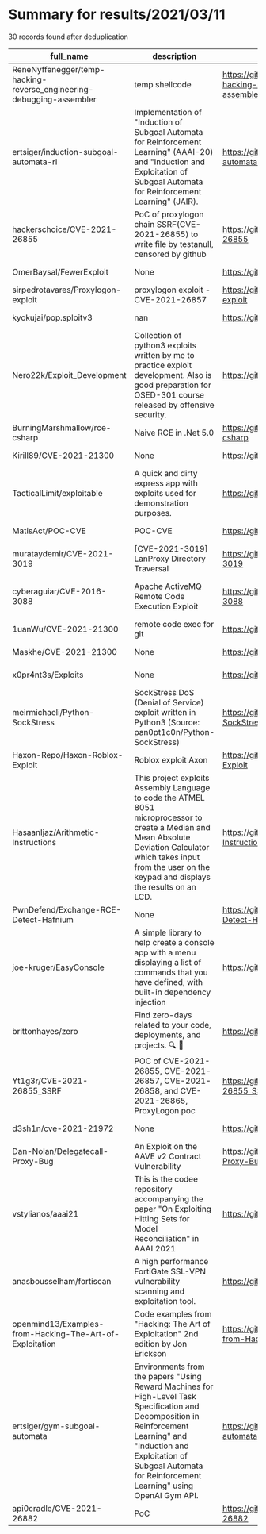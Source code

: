
# Summary for results/2021/03/11
    
30 records found after deduplication

| full_name | description | html_url | matched_list | matched_count | pushed_at | size | stargazers_count | language | forks_count |
|----------------------------------------------------------------------|------------------------------------------------------------------------------------------------------------------------------------------------------------------------------------------------------------------------------------------|-----------------------------------------------------------------------------------------|-----------------------------------------------|-----------------|---------------------------|--------|--------------------|------------|---------------|
| ReneNyffenegger/temp-hacking-reverse_engineering-debugging-assembler | temp shellcode | https://github.com/ReneNyffenegger/temp-hacking-reverse_engineering-debugging-assembler | ['shellcode'] | 1 | 2021-03-11 07:22:38+00:00 | 181 | 1 | C | 0 |
| ertsiger/induction-subgoal-automata-rl | Implementation of "Induction of Subgoal Automata for Reinforcement Learning" (AAAI-20) and "Induction and Exploitation of Subgoal Automata for Reinforcement Learning" (JAIR). | https://github.com/ertsiger/induction-subgoal-automata-rl | ['exploit'] | 1 | 2021-03-11 08:44:20+00:00 | 142 | 4 | Python | 1 |
| hackerschoice/CVE-2021-26855 | PoC of proxylogon chain SSRF(CVE-2021-26855) to write file by testanull, censored by github | https://github.com/hackerschoice/CVE-2021-26855 | ['cve poc', 'cve-2'] | 2 | 2021-03-11 20:58:08+00:00 | 3 | 49 | Python | 32 |
| OmerBaysal/FewerExploit | None | https://github.com/OmerBaysal/FewerExploit | ['exploit'] | 1 | 2021-03-11 19:11:38+00:00 | 1 | 0 | | 0 |
| sirpedrotavares/Proxylogon-exploit | proxylogon exploit - CVE-2021-26857 | https://github.com/sirpedrotavares/Proxylogon-exploit | ['exploit'] | 1 | 2021-03-11 17:34:15+00:00 | 5 | 100 | Python | 34 |
| kyokujai/pop.sploitv3 | nan | https://github.com/kyokujai/pop.sploitv3 | ['sploit'] | 1 | 2021-03-11 16:54:32+00:00 | 7738 | 1 | nan | 0 |
| Nero22k/Exploit_Development | Collection of python3 exploits written by me to practice exploit development. Also is good preparation for OSED-301 course released by offensive security. | https://github.com/Nero22k/Exploit_Development | ['exploit'] | 1 | 2021-03-11 15:59:51+00:00 | 44 | 11 | Python | 5 |
| BurningMarshmallow/rce-csharp | Naive RCE in .Net 5.0 | https://github.com/BurningMarshmallow/rce-csharp | ['rce'] | 1 | 2021-03-11 12:01:39+00:00 | 466 | 0 | JavaScript | 0 |
| Kirill89/CVE-2021-21300 | None | https://github.com/Kirill89/CVE-2021-21300 | ['cve-2'] | 1 | 2021-03-11 10:01:57+00:00 | 1 | 0 | Shell | 1 |
| TacticalLimit/exploitable | A quick and dirty express app with exploits used for demonstration purposes. | https://github.com/TacticalLimit/exploitable | ['exploit'] | 1 | 2021-03-11 23:28:07+00:00 | 42 | 0 | JavaScript | 0 |
| MatisAct/POC-CVE | POC-CVE | https://github.com/MatisAct/POC-CVE | ['cve poc'] | 1 | 2021-03-11 08:20:52+00:00 | 2 | 0 | | 0 |
| murataydemir/CVE-2021-3019 | [CVE-2021-3019] LanProxy Directory Traversal | https://github.com/murataydemir/CVE-2021-3019 | ['cve-2'] | 1 | 2021-03-11 08:13:00+00:00 | 624 | 1 | | 0 |
| cyberaguiar/CVE-2016-3088 | Apache ActiveMQ Remote Code Execution Exploit | https://github.com/cyberaguiar/CVE-2016-3088 | ['cve-2', 'exploit', 'remote code execution'] | 3 | 2021-03-11 13:53:18+00:00 | 17 | 2 | Python | 0 |
| 1uanWu/CVE-2021-21300 | remote code exec for git | https://github.com/1uanWu/CVE-2021-21300 | ['cve-2'] | 1 | 2021-03-11 04:14:25+00:00 | 0 | 0 | | 0 |
| Maskhe/CVE-2021-21300 | None | https://github.com/Maskhe/CVE-2021-21300 | ['cve-2'] | 1 | 2021-03-11 03:16:37+00:00 | 2 | 0 | | 3 |
| x0pr4nt3s/Exploits | None | https://github.com/x0pr4nt3s/Exploits | ['exploit'] | 1 | 2021-03-11 02:34:38+00:00 | 0 | 0 | Python | 0 |
| meirmichaeli/Python-SockStress | SockStress DoS (Denial of Service) exploit written in Python3 (Source: pan0pt1c0n/Python-SockStress) | https://github.com/meirmichaeli/Python-SockStress | ['exploit'] | 1 | 2021-03-11 21:30:35+00:00 | 6 | 0 | Python | 0 |
| Haxon-Repo/Haxon-Roblox-Exploit | Roblox exploit Axon | https://github.com/Haxon-Repo/Haxon-Roblox-Exploit | ['exploit'] | 1 | 2021-03-11 17:23:43+00:00 | 1890 | 0 | C++ | 1 |
| HasaanIjaz/Arithmetic-Instructions | This project exploits Assembly Language to code the ATMEL 8051 microprocessor to create a Median and Mean Absolute Deviation Calculator which takes input from the user on the keypad and displays the results on an LCD. | https://github.com/HasaanIjaz/Arithmetic-Instructions | ['exploit'] | 1 | 2021-03-11 14:29:35+00:00 | 93 | 0 | | 0 |
| PwnDefend/Exchange-RCE-Detect-Hafnium | None | https://github.com/PwnDefend/Exchange-RCE-Detect-Hafnium | ['rce'] | 1 | 2021-03-11 07:09:46+00:00 | 7 | 2 | PowerShell | 2 |
| joe-kruger/EasyConsole | A simple library to help create a console app with a menu displaying a list of commands that you have defined, with built-in dependency injection | https://github.com/joe-kruger/EasyConsole | ['command injection'] | 1 | 2021-03-11 08:30:00+00:00 | 109 | 0 | C# | 0 |
| brittonhayes/zero | Find zero-days related to your code, deployments, and projects. 🔍 🐞 | https://github.com/brittonhayes/zero | ['zeroday'] | 1 | 2021-03-11 09:15:44+00:00 | 189 | 2 | Go | 0 |
| Yt1g3r/CVE-2021-26855_SSRF | POC of CVE-2021-26855, CVE-2021-26857, CVE-2021-26858, and CVE-2021-26865, ProxyLogon poc | https://github.com/Yt1g3r/CVE-2021-26855_SSRF | ['cve poc', 'cve-2'] | 2 | 2021-03-11 03:28:47+00:00 | 6 | 2 | Python | 4 |
| d3sh1n/cve-2021-21972 | None | https://github.com/d3sh1n/cve-2021-21972 | ['cve-2'] | 1 | 2021-03-11 08:21:04+00:00 | 3 | 0 | Python | 1 |
| Dan-Nolan/Delegatecall-Proxy-Bug | An Exploit on the AAVE v2 Contract Vulnerability | https://github.com/Dan-Nolan/Delegatecall-Proxy-Bug | ['exploit'] | 1 | 2021-03-11 16:47:11+00:00 | 138 | 13 | Solidity | 3 |
| vstylianos/aaai21 | This is the codee repository accompanying the paper "On Exploiting Hitting Sets for Model Reconciliation" in AAAI 2021 | https://github.com/vstylianos/aaai21 | ['exploit'] | 1 | 2021-03-11 19:23:14+00:00 | 9483 | 0 | Python | 0 |
| anasbousselham/fortiscan | A high performance FortiGate SSL-VPN vulnerability scanning and exploitation tool. | https://github.com/anasbousselham/fortiscan | ['exploit'] | 1 | 2021-03-11 16:19:28+00:00 | 14281 | 129 | Go | 29 |
| openmind13/Examples-from-Hacking-The-Art-of-Exploitation | Code examples from "Hacking: The Art of Exploitation" 2nd edition by Jon Erickson | https://github.com/openmind13/Examples-from-Hacking-The-Art-of-Exploitation | ['exploit'] | 1 | 2021-03-11 19:50:10+00:00 | 98 | 0 | C | 0 |
| ertsiger/gym-subgoal-automata | Environments from the papers "Using Reward Machines for High-Level Task Specification and Decomposition in Reinforcement Learning" and "Induction and Exploitation of Subgoal Automata for Reinforcement Learning" using OpenAI Gym API. | https://github.com/ertsiger/gym-subgoal-automata | ['exploit'] | 1 | 2021-03-11 08:48:49+00:00 | 31 | 2 | Python | 1 |
| api0cradle/CVE-2021-26882 | PoC | https://github.com/api0cradle/CVE-2021-26882 | ['cve poc', 'cve-2'] | 2 | 2021-03-11 14:01:15+00:00 | 6 | 0 | | 6 |
